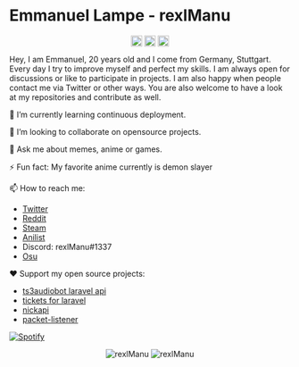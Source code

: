 <p align="center"> <h1 align="left"> Emmanuel Lampe - rexlManu </h1> </p>
<p align="center">
<a href="https://github.com/rexlManu" target="_blank"><img align="center" src="https://cdn.jsdelivr.net/npm/simple-icons@3.0.1/icons/github.svg" alt="rexlManu" height="20" width="20" /></a>
<a href="https://twitter.com/rexlManu" target="_blank"><img align="center" src="https://cdn.jsdelivr.net/npm/simple-icons@3.0.1/icons/twitter.svg" alt="rexlManu" height="20" width="20" /></a>
<a href="https://t.me/rexlManu" target="_blank"><img align="center" src="https://cdn.jsdelivr.net/npm/simple-icons@3.0.1/icons/telegram.svg" alt="rexlManu" height="20" width="20" /></a>
</p>

Hey, I am Emmanuel, 20 years old and I come from Germany, Stuttgart. Every day I try to improve myself and perfect my skills. I am always open for discussions or like to participate in projects. I am also happy when people contact me via Twitter or other ways. You are also welcome to have a look at my repositories and contribute as well.

<!--🔭 I’m currently working on opensource project [name](https://github.com/rexlManu/name)-->

🌱 I’m currently learning continuous deployment.

👯 I’m looking to collaborate on opensource projects.

💬 Ask me about memes, anime or games.

⚡ Fun fact: My favorite anime currently is demon slayer 

📫 How to reach me:

- [Twitter](https://twitter.com/rexlManu)
- [Reddit](https://reddit.com/u/rexlManu)
- [Steam](https://steamcommunity.com/id/rexlManu)
- [Anilist](https://anilist.co/user/rexlManu)
- Discord: rexlManu#1337
- [Osu](https://osu.ppy.sh/users/10698598)

❤️ Support my open source projects: 
- [ts3audiobot laravel api](https://github.com/rexlManu/ts3audiobot)
- [tickets for laravel](https://github.com/rexlManu/laravel-tickets)
- [nickapi](https://github.com/miopowered/nickapi)
- [packet-listener](https://github.com/miopowered/packetlistener)

[![Spotify](https://novatorem-kbhzwuw7h-rexlmanu.vercel.app/api/spotify)](https://open.spotify.com/user/mcpq797n5xg5o1skrg56d1yxz)

<p align="center">
	<img src=https://github-readme-stats.vercel.app/api?username=rexlManu&show_icons=true alt=rexlManu />
	<img src="https://github-readme-stats.vercel.app/api/top-langs/?username=rexlmanu&layout=compact" alt="rexlManu" />
</p>
